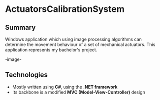 # ActuatorsCalibrationSystem

## Summary

 Windows application which using image processing algorithms can determine the movement behaviour of a set of mechanical actuators. This application represents my bachelor's project.

-image-

## Technologies

- Mostly written using **C#**, using the **.NET framework**
- Its backbone is a modified **MVC (Model-View-Controller)** design

<!--stackedit_data:
eyJoaXN0b3J5IjpbLTIxMDczNjY3MDJdfQ==
-->